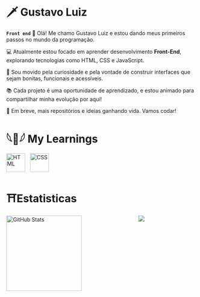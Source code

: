 ###
# 🗡️ Gustavo Luiz
**`Front end`**
👋 Olá! Me chamo Gustavo Luiz e estou dando meus primeiros passos no mundo da programação.

💻 Atualmente estou focado em aprender desenvolvimento **Front-End**, explorando tecnologias como HTML, CSS e JavaScript.

🚀 Sou movido pela curiosidade e pela vontade de construir interfaces que sejam bonitas, funcionais e acessíveis.

📚 Cada projeto é uma oportunidade de aprendizado, e estou animado para compartilhar minha evolução por aqui!

🔧 Em breve, mais repositórios e ideias ganhando vida. Vamos codar!
<br clear="both"> 

<div align="left">
<h1> 𓆩🖤𓆪 My Learnings</h1>
<img align="left" alt="HTML" width="50px" style="padding-right:10px;" src="https://cdn.jsdelivr.net/gh/devicons/devicon/icons/html5/html5-plain.svg" />
<img align="left" alt="CSS" width="50px" style="padding-right:10px;" src="https://cdn.jsdelivr.net/gh/devicons/devicon/icons/css3/css3-plain.svg" />
</div>
<br clear="both">


<div align="left">  
  
  <h1>⛩️Estatisticas</h1>
<p>
  <img 
    align="left" 
    alt="GitHub Stats" 
    height="200" 
    style="padding-right: 10px;" 
    src="https://github-readme-stats.vercel.app/api?username=gusbyt3-front&show_icons=true&theme=tokyonight&include_all_commits=true&locale=pt-br" 
  />
</p>
  
 <div align="center">  
  <img src="https://github-readme-stats.vercel.app/api/top-langs?username=gusbyt3-front&layout=compact&theme=tokyonight&hide_border=true&card_width=320&include_all_commits=true&langs_count=6&custom_title=Most+Used+Languages" />
</div> 

  </div>
<br clear="both">

